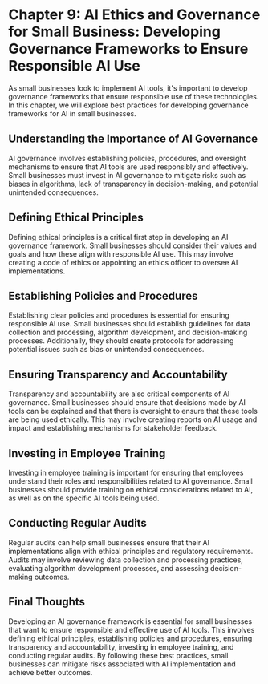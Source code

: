 Chapter 9: AI Ethics and Governance for Small Business: Developing Governance Frameworks to Ensure Responsible AI Use
=====================================================================================================================

As small businesses look to implement AI tools, it's important to develop governance frameworks that ensure responsible use of these technologies. In this chapter, we will explore best practices for developing governance frameworks for AI in small businesses.

Understanding the Importance of AI Governance
---------------------------------------------

AI governance involves establishing policies, procedures, and oversight mechanisms to ensure that AI tools are used responsibly and effectively. Small businesses must invest in AI governance to mitigate risks such as biases in algorithms, lack of transparency in decision-making, and potential unintended consequences.

Defining Ethical Principles
---------------------------

Defining ethical principles is a critical first step in developing an AI governance framework. Small businesses should consider their values and goals and how these align with responsible AI use. This may involve creating a code of ethics or appointing an ethics officer to oversee AI implementations.

Establishing Policies and Procedures
------------------------------------

Establishing clear policies and procedures is essential for ensuring responsible AI use. Small businesses should establish guidelines for data collection and processing, algorithm development, and decision-making processes. Additionally, they should create protocols for addressing potential issues such as bias or unintended consequences.

Ensuring Transparency and Accountability
----------------------------------------

Transparency and accountability are also critical components of AI governance. Small businesses should ensure that decisions made by AI tools can be explained and that there is oversight to ensure that these tools are being used ethically. This may involve creating reports on AI usage and impact and establishing mechanisms for stakeholder feedback.

Investing in Employee Training
------------------------------

Investing in employee training is important for ensuring that employees understand their roles and responsibilities related to AI governance. Small businesses should provide training on ethical considerations related to AI, as well as on the specific AI tools being used.

Conducting Regular Audits
-------------------------

Regular audits can help small businesses ensure that their AI implementations align with ethical principles and regulatory requirements. Audits may involve reviewing data collection and processing practices, evaluating algorithm development processes, and assessing decision-making outcomes.

Final Thoughts
--------------

Developing an AI governance framework is essential for small businesses that want to ensure responsible and effective use of AI tools. This involves defining ethical principles, establishing policies and procedures, ensuring transparency and accountability, investing in employee training, and conducting regular audits. By following these best practices, small businesses can mitigate risks associated with AI implementation and achieve better outcomes.
